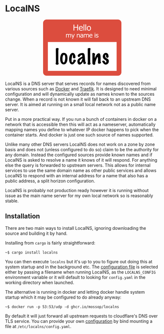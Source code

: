 # LocalNS

<p align="center" width="100%">
  <img src="logo.png">
</p>

LocalNS is a DNS server that serves records for names discovered from various
sources such as [Docker](https://www.docker.com/) and [Traefik](https://traefik.io/traefik/).
It is designed to need minimal configuration and will dynamically update as
names known to the sources change. When a record is not known it will fall
back to an upstream DNS server. It is aimed at running on a small local network
not as a public name server.

Put in a more practical way. If you run a bunch of containers in docker on a
network that is accessible then this will act as a nameserver, automatically
mapping names you define to whatever IP docker happens to pick when the
container starts. And docker is just one such source of names supported.

Unlike many other DNS servers LocalNS does not work on a zone by zone basis and
does not (unless configured to do so) claim to be the authority for any domain.
Instead the configured sources provide known names and if LocalNS is asked to
resolve a name it knows of it will respond. For anything else the query is
forwarded to upstream servers. This allows for internal services to use the same
domain name as other public services and allows LocalNS to respond with an
internal address for a name that also has a public address, a split horizon
configuration.

LocalNS is probably not production ready however it is running without issue as
the main name server for my own local network so is reasonably stable.

## Installation

There are two main ways to install LocalNS, ignoring downloading the source and
building it by hand.

Installing from `cargo` is fairly straightforward:

```shell
~$ cargo install localns
```

You can then execute `localns` but it's up to you to figure out doing this at
system startup and in the background etc. The [configuration file](configuration.md)
is selected either by passing a filename when running LocalNS, as the
`LOCALNS_CONFIG` environment variable or it will default to looking for
`config.yaml` in the working directory when launched.

The alternative is running in docker and letting docker handle system startup
which it may be configured to do already anyway:

```shell
~$ docker run -p 53:53/udp -d ghcr.io/mossop/localns
```

By default it will just forward all upstream requests to cloudflare's DNS over
TLS service. You can provide your own [configuration](configuration.md) by bind
mounting a file at `/etc/localns/config.yaml`.
